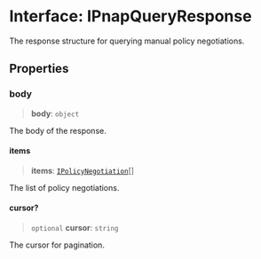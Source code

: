 # Interface: IPnapQueryResponse

The response structure for querying manual policy negotiations.

## Properties

### body

> **body**: `object`

The body of the response.

#### items

> **items**: [`IPolicyNegotiation`](IPolicyNegotiation.md)[]

The list of policy negotiations.

#### cursor?

> `optional` **cursor**: `string`

The cursor for pagination.
